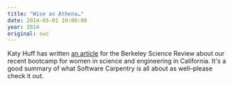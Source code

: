 ```yaml
---
title: "Wise as Athena…"
date: 2014-05-01 10:00:00
year: 2014
original: swc
---
```

<p>
  Katy Huff has written <a href="http://sciencereview.berkeley.edu/wise-athena-swifter-hermes/">an article</a>
  for the Berkeley Science Review
  about our recent bootcamp for women in science and engineering in California.
  It's a good summary of what Software Carpentry is all about as well–please
  check it out.
</p>
